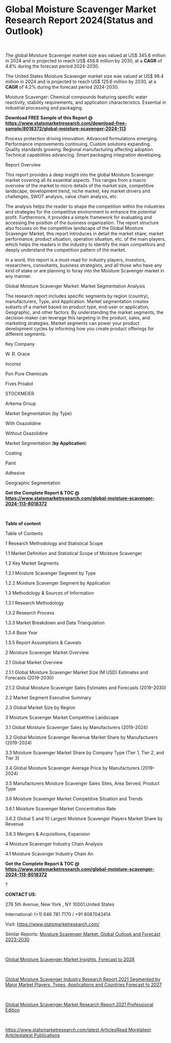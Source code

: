 <h1>Global Moisture Scavenger Market Research Report 2024(Status and Outlook)</h1><br/><p>The global Moisture Scavenger market size was valued at US$ 345.6 million in 2024 and is projected to reach US$ 456.8 million by 2030, at a <strong>CAGR</strong> of 4.8% during the forecast period 2024-2030.</p>
 
 
 
 <p>The United States Moisture Scavenger market size was valued at US$ 98.4 million in 2024 and is projected to reach US$ 125.6 million by 2030, at a <strong>CAGR</strong> of 4.2% during the forecast period 2024-2030.</p>
 
 
 
 <p>Moisture Scavenger: Chemical compounds featuring specific water reactivity, stability requirements, and application characteristics. Essential in industrial processing and packaging.</p>
 
 
 
 <p><strong>Download FREE Sample of this Report @ <a href="https://www.statsmarketresearch.com/download-free-sample/8018372/global-moisture-scavenger-2024-113">https://www.statsmarketresearch.com/download-free-sample/8018372/global-moisture-scavenger-2024-113</a></strong></p>
 
 
 
 <p>Process protection driving innovation. Advanced formulations emerging. Performance improvements continuing. Custom solutions expanding. Quality standards growing. Regional manufacturing affecting adoption. Technical capabilities advancing. Smart packaging integration developing.</p>
 
 
 
 <p>Report Overview</p>
 
 
 
 <p>This report provides a deep insight into the global Moisture Scavenger market covering all its essential aspects. This ranges from a macro overview of the market to micro details of the market size, competitive landscape, development trend, niche market, key market drivers and challenges, SWOT analysis, value chain analysis, etc.</p>
 
 
 
 <p>The analysis helps the reader to shape the competition within the industries and strategies for the competitive environment to enhance the potential profit. Furthermore, it provides a simple framework for evaluating and accessing the position of the business organization. The report structure also focuses on the competitive landscape of the Global Moisture Scavenger Market, this report introduces in detail the market share, market performance, product situation, operation situation, etc. of the main players, which helps the readers in the industry to identify the main competitors and deeply understand the competition pattern of the market.</p>
 
 
 
 <p>In a word, this report is a must-read for industry players, investors, researchers, consultants, business strategists, and all those who have any kind of stake or are planning to foray into the Moisture Scavenger market in any manner.</p>
 
 
 
 <p>Global Moisture Scavenger Market: Market Segmentation Analysis</p>
 
 
 
 <p>The research report includes specific segments by region (country), manufacturers, Type, and Application. Market segmentation creates subsets of a market based on product type, end-user or application, Geographic, and other factors. By understanding the market segments, the decision-maker can leverage this targeting in the product, sales, and marketing strategies. Market segments can power your product development cycles by informing how you create product offerings for different segments.</p>
 
 
 
 <p>Key Company</p>
 
 
 
 <p>W. R. Grace</p>
 
 
 
 <p>Incorez</p>
 
 
 
 <p>Pon Pure Chemicals</p>
 
 
 
 <p>Fives Proabd</p>
 
 
 
 <p>STOCKMEIER</p>
 
 
 
 <p>Arkema Group</p>
 
 
 
 <p>Market Segmentation (by Type)</p>
 
 
 
 <p>With Oxazolidine</p>
 
 
 
 <p>Without Oxazolidine</p>
 
 
 
 <p>Market Segmentation (<strong>by Application</strong>)</p>
 
 
 
 <p>Coating</p>
 
 
 
 <p>Paint</p>
 
 
 
 <p>Adhesive</p>
 
 
 
 <p>Geographic Segmentation</p>
 
 
 
 <div><b>Get the Complete Report & TOC @ <a href="https://www.statsmarketresearch.com/global-moisture-scavenger-2024-113-8018372">https://www.statsmarketresearch.com/global-moisture-scavenger-2024-113-8018372</a></b></div>
 
 
 
 <p><br />
 
 <b>Table of content</b></p>
 
 
 
 <p>Table of Contents<br />
 
 1 Research Methodology and Statistical Scope<br />
 
 1.1 Market Definition and Statistical Scope of Moisture Scavenger<br />
 
 1.2 Key Market Segments<br />
 
 1.2.1 Moisture Scavenger Segment by Type<br />
 
 1.2.2 Moisture Scavenger Segment by Application<br />
 
 1.3 Methodology & Sources of Information<br />
 
 1.3.1 Research Methodology<br />
 
 1.3.2 Research Process<br />
 
 1.3.3 Market Breakdown and Data Triangulation<br />
 
 1.3.4 Base Year<br />
 
 1.3.5 Report Assumptions & Caveats<br />
 
 2 Moisture Scavenger Market Overview<br />
 
 2.1 Global Market Overview<br />
 
 2.1.1 Global Moisture Scavenger Market Size (M USD) Estimates and Forecasts (2019-2030)<br />
 
 2.1.2 Global Moisture Scavenger Sales Estimates and Forecasts (2019-2030)<br />
 
 2.2 Market Segment Executive Summary<br />
 
 2.3 Global Market Size by Region<br />
 
 3 Moisture Scavenger Market Competitive Landscape<br />
 
 3.1 Global Moisture Scavenger Sales by Manufacturers (2019-2024)<br />
 
 3.2 Global Moisture Scavenger Revenue Market Share by Manufacturers (2019-2024)<br />
 
 3.3 Moisture Scavenger Market Share by Company Type (Tier 1, Tier 2, and Tier 3)<br />
 
 3.4 Global Moisture Scavenger Average Price by Manufacturers (2019-2024)<br />
 
 3.5 Manufacturers Moisture Scavenger Sales Sites, Area Served, Product Type<br />
 
 3.6 Moisture Scavenger Market Competitive Situation and Trends<br />
 
 3.6.1 Moisture Scavenger Market Concentration Rate<br />
 
 3.6.2 Global 5 and 10 Largest Moisture Scavenger Players Market Share by Revenue<br />
 
 3.6.3 Mergers & Acquisitions, Expansion<br />
 
 4 Moisture Scavenger Industry Chain Analysis<br />
 
 4.1 Moisture Scavenger Industry Chain An</p>
 
 
 
 <div><b>Get the Complete Report & TOC @ <a href="https://www.statsmarketresearch.com/global-moisture-scavenger-2024-113-8018372">https://www.statsmarketresearch.com/global-moisture-scavenger-2024-113-8018372</a></b></div>
 
 
 
 <p>? </p>
 
 
 
 <p><b>CONTACT US:</b><br />
 
 276 5th Avenue, New York , NY 10001,United States<br />
 
 International: (+1) 646 781 7170 / +91 8087042414<br />
 
 Visit: <a href="https://www.statsmarketresearch.com/">https://www.statsmarketresearch.com/</a><br />
 
 Similar Reports: <a href="https://www.statsmarketresearch.com/global-moisture-scavenger-2024-113-8018372">Moisture Scavenger Market, Global Outlook and Forecast 2023-2030</a><br />
 
 <br />
 
 <a href="https://www.statsmarketresearch.com/global-moisture-scavenger-2024-113-8018372">Global Moisture Scavenger Market Insights, Forecast to 2028</a><br />
 
 <br />
 
 <a href="https://www.statsmarketresearch.com/global-moisture-scavenger-2024-113-8018372">Global Moisture Scavenger Industry Research Report 2021 Segmented by Major Market Players, Types, Applications and Countries Forecast to 2027</a><br />
 
 <br />
 
 <a href="https://www.statsmarketresearch.com/global-moisture-scavenger-2024-113-8018372">Global Moisture Scavenger Market Research Report 2021 Professional Edition</a><br />
 
 <br />
 
 <a href="https://gyeongbokgung.com">https://www.statsmarketresearch.com/</a><a href="https://hallyeomaritime.com">latest Articles</a><a href="https://jingwansa.com">Read More</a><a href="https://nguoiviet.jp/">latest Articles</a><a href="https://www.intelmarketresearch.com/">latest Publications</a></p>